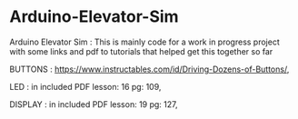 # Arduino-Elevator-Sim
Arduino Elevator Sim : This is mainly code for a work in progress project with some links and pdf to tutorials that helped get this together so far

BUTTONS : https://www.instructables.com/id/Driving-Dozens-of-Buttons/,

LED     : in included PDF lesson: 16 pg: 109,

DISPLAY : in included PDF lesson: 19 pg: 127,
